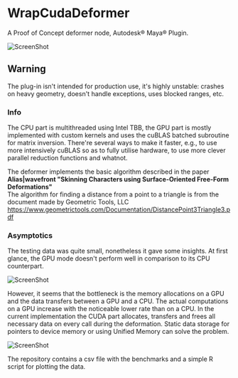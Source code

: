 WrapCudaDeformer
=====

A Proof of Concept deformer node, Autodesk® Maya® Plugin.

![ScreenShot](http://mishurov.usite.pro/github/wrap_cuda/wrap.png)

## Warning
The plug-in isn't intended for production use, it's highly unstable: crashes on heavy geometry, doesn't handle exceptions, uses blocked ranges, etc.

### Info
The CPU part is multithreaded using Intel TBB, the GPU part is mostly implemented with custom kernels and uses the cuBLAS batched subroutine for matrix inversion. There're several ways to make it faster, e.g., to use more intensively cuBLAS so as to fully utilise hardware, to use more clever parallel reduction functions and whatnot.

The deformer implements the basic algorithm described in the paper<br>
<b>Alias|wavefront "Skinning Characters using Surface-Oriented Free-Form Deformations"</b><br>
The algorithm for finding a distance from a point to a triangle is from the document made by Geometric Tools, LLC<br>
https://www.geometrictools.com/Documentation/DistancePoint3Triangle3.pdf

### Asymptotics
The testing data was quite small, nonetheless it gave some insights. At first glance, the GPU mode doesn't perform well in comparison to its CPU counterpart.   

![ScreenShot](http://mishurov.usite.pro/github/wrap_cuda/total.png)

However, it seems that the bottleneck is the memory allocations on a GPU and the data transfers between a GPU and a CPU. The actual computations on a GPU increase with the noticeable lower rate than on a CPU. In the current implementation the CUDA part allocates, transfers and frees all necessary data on every call during the deformation. Static data storage for pointers to device memory or using Unified Memory can solve the problem. 

![ScreenShot](http://mishurov.usite.pro/github/wrap_cuda/separate.png)


The repository contains a csv file with the benchmarks and a simple R script for plotting the data.

